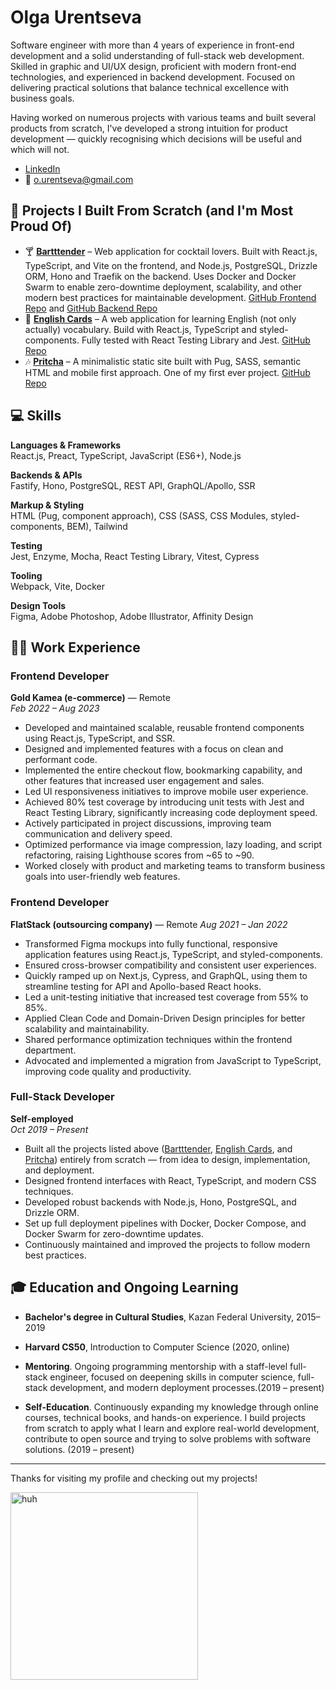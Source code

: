 # Olga Urentseva

Software engineer with more than 4 years of experience in front-end development and a solid understanding of full-stack web development. Skilled in graphic and UI/UX design, proficient with modern front-end technologies, and experienced in backend development. Focused on delivering practical solutions that balance technical excellence with business goals.

Having worked on numerous projects with various teams and built several products from scratch, I've developed a strong intuition for product development — quickly recognising which decisions will be useful and which will not.

- [LinkedIn](https://www.linkedin.com/in/olga-urentseva/)
- 📧 o.urentseva@gmail.com

## 🚀 Projects I Built From Scratch (and I'm Most Proud Of)

- 🍸 [**Bartttender**](https://bartttender.com/) – Web application for cocktail lovers. Built with React.js, TypeScript, and Vite on the frontend, and Node.js, PostgreSQL, Drizzle ORM, Hono and Traefik on the backend. Uses Docker and Docker Swarm to enable zero-downtime deployment, scalability, and other modern best practices for maintainable development.
  [GitHub Frontend Repo](https://github.com/olga-urentseva/bartender) and [GitHub Backend Repo](https://github.com/olga-urentseva/cocktails-backend-postgres)
- 📖 [**English Cards**](https://english-cards.netlify.app/) – A web application for learning English (not only actually) vocabulary. Build with React.js, TypeScript and styled-components. Fully tested with React Testing Library and Jest. 
  [GitHub Repo](https://github.com/olga-urentseva/english-cards)
- 🎶 [**Pritcha**](https://pritcha.info/) – A minimalistic static site built with Pug, SASS, semantic HTML and mobile first approach. One of my first ever project. 
  [GitHub Repo](https://github.com/olga-urentseva/pritcha)

## 💻 Skills

**Languages & Frameworks**  
React.js, Preact, TypeScript, JavaScript (ES6+), Node.js

**Backends & APIs**  
Fastify, Hono, PostgreSQL, REST API, GraphQL/Apollo, SSR

**Markup & Styling**  
HTML (Pug, component approach), CSS (SASS, CSS Modules, styled-components, BEM), Tailwind

**Testing**  
Jest, Enzyme, Mocha, React Testing Library, Vitest, Cypress

**Tooling**  
Webpack, Vite, Docker

**Design Tools**  
Figma, Adobe Photoshop, Adobe Illustrator, Affinity Design

## 👩‍💻 Work Experience

### Frontend Developer
**Gold Kamea (e-commerce)** — Remote  
*Feb 2022 – Aug 2023*  
- Developed and maintained scalable, reusable frontend components using React.js, TypeScript, and SSR.  
- Designed and implemented features with a focus on clean and performant code.  
- Implemented the entire checkout flow, bookmarking capability, and other features that increased user engagement and sales.  
- Led UI responsiveness initiatives to improve mobile user experience.  
- Achieved 80% test coverage by introducing unit tests with Jest and React Testing Library, significantly increasing code deployment speed.  
- Actively participated in project discussions, improving team communication and delivery speed.  
- Optimized performance via image compression, lazy loading, and script refactoring, raising Lighthouse scores from ~65 to ~90.  
- Worked closely with product and marketing teams to transform business goals into user-friendly web features.

### Frontend Developer
**FlatStack (outsourcing company)** — Remote
*Aug 2021 – Jan 2022*  
- Transformed Figma mockups into fully functional, responsive application features using React.js, TypeScript, and styled-components.  
- Ensured cross-browser compatibility and consistent user experiences.  
- Quickly ramped up on Next.js, Cypress, and GraphQL, using them to streamline testing for API and Apollo-based React hooks.  
- Led a unit-testing initiative that increased test coverage from 55% to 85%.  
- Applied Clean Code and Domain-Driven Design principles for better scalability and maintainability.  
- Shared performance optimization techniques within the frontend department.  
- Advocated and implemented a migration from JavaScript to TypeScript, improving code quality and productivity.
 
### Full-Stack Developer
**Self-employed**  
*Oct 2019 – Present*  
- Built all the projects listed above ([Bartttender](https://bartttender.com/), [English Cards](https://english-cards.netlify.app/), and [Pritcha](https://pritcha.info/)) entirely from scratch — from idea to design, implementation, and deployment.  
- Designed frontend interfaces with React, TypeScript, and modern CSS techniques.  
- Developed robust backends with Node.js, Hono, PostgreSQL, and Drizzle ORM.  
- Set up full deployment pipelines with Docker, Docker Compose, and Docker Swarm for zero-downtime updates.  
- Continuously maintained and improved the projects to follow modern best practices.

## 🎓 Education and Ongoing Learning

- **Bachelor's degree in Cultural Studies**, Kazan Federal University, 2015–2019  
- **Harvard CS50**, Introduction to Computer Science (2020, online)
  
- **Mentoring**. Ongoing programming mentorship with a staff-level full-stack engineer, focused on deepening skills in computer science, full-stack development, and modern deployment processes.(2019 – present)
- **Self-Education**. Continuously expanding my knowledge through online courses, technical books, and hands-on experience. I build projects from scratch to apply what I learn and explore real-world development, contribute to open source and trying to solve problems with software solutions.
(2019 – present)

---

Thanks for visiting my profile and checking out my projects!

<img src="https://media1.tenor.com/m/W0DwukIXlskAAAAd/programming.gif" width="300" alt="huh" />
